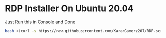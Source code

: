 # RDP Installer On Ubuntu 20.04

Just Run this in Console and Done
```bash
bash <(curl -s https://raw.githubusercontent.com/KaranGamerz207/RDP-script/main/install.sh)
```
